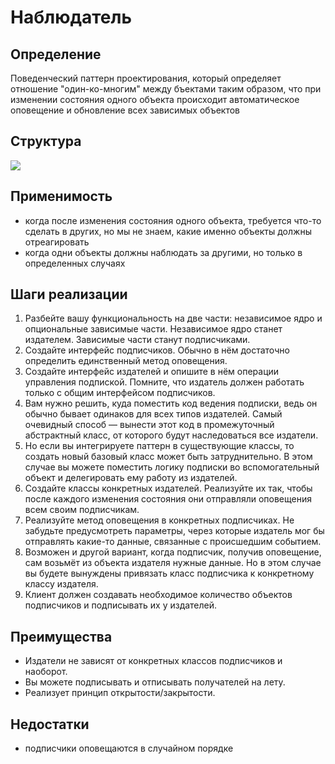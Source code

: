 # Наблюдатель

## Определение
Поведенческий паттерн проектирования, который определяет отношение "один-ко-многим" между бъектами таким образом, что при изменении состояния одного объекта происходит автоматическое оповещение и обновление всех зависимых объектов

## Структура
![](https://refactoring.guru/images/patterns/diagrams/observer/structure.png)

## Применимость
- когда после изменения состояния одного объекта, требуется что-то сделать в других, но мы не знаем, какие именно объекты должны отреагировать
- когда одни объекты должны наблюдать за другими, но только в определенных случаях

## Шаги реализации
1. Разбейте вашу функциональность на две части: независимое ядро и опциональные зависимые части. Независимое ядро станет издателем. Зависимые части станут подписчиками.
2. Создайте интерфейс подписчиков. Обычно в нём достаточно определить единственный метод оповещения.
3. Создайте интерфейс издателей и опишите в нём операции управления подпиской. Помните, что издатель должен работать только с общим интерфейсом подписчиков.
4. Вам нужно решить, куда поместить код ведения подписки, ведь он обычно бывает одинаков для всех типов издателей. Самый очевидный способ — вынести этот код в промежуточный абстрактный класс, от которого будут наследоваться все издатели.
5. Но если вы интегрируете паттерн в существующие классы, то создать новый базовый класс может быть затруднительно. В этом случае вы можете поместить логику подписки во вспомогательный объект и делегировать ему работу из издателей.
6. Создайте классы конкретных издателей. Реализуйте их так, чтобы после каждого изменения состояния они отправляли оповещения всем своим подписчикам.
7. Реализуйте метод оповещения в конкретных подписчиках. Не забудьте предусмотреть параметры, через которые издатель мог бы отправлять какие-то данные, связанные с происшедшим событием.
8. Возможен и другой вариант, когда подписчик, получив оповещение, сам возьмёт из объекта издателя нужные данные. Но в этом случае вы будете вынуждены привязать класс подписчика к конкретному классу издателя.
9. Клиент должен создавать необходимое количество объектов подписчиков и подписывать их у издателей.

## Преимущества
- Издатели не зависят от конкретных классов подписчиков и наоборот.
- Вы можете подписывать и отписывать получателей на лету.
- Реализует принцип открытости/закрытости.

## Недостатки
- подписчики оповещаются в случайном порядке
